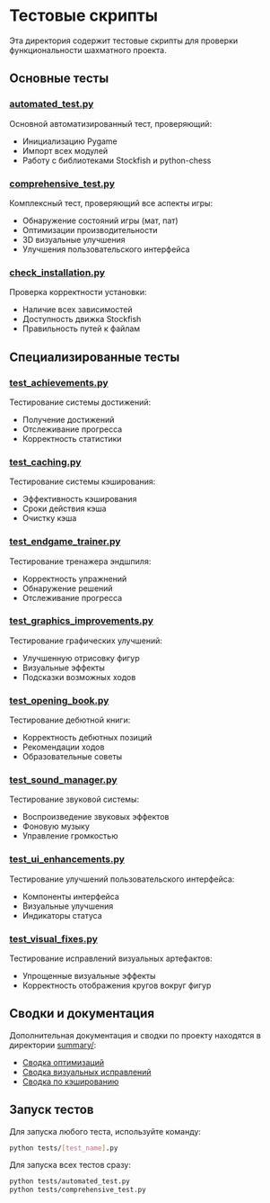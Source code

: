 # Тестовые скрипты

Эта директория содержит тестовые скрипты для проверки функциональности шахматного проекта.

## Основные тесты

### [automated_test.py](file:///c:/Users/maksi/OneDrive/Documents/GitHub/maestro7it_education/python/solution_tasks/chess_stockfish/tests/automated_test.py)
Основной автоматизированный тест, проверяющий:
- Инициализацию Pygame
- Импорт всех модулей
- Работу с библиотеками Stockfish и python-chess

### [comprehensive_test.py](file:///c:/Users/maksi/OneDrive/Documents/GitHub/maestro7it_education/python/solution_tasks/chess_stockfish/tests/comprehensive_test.py)
Комплексный тест, проверяющий все аспекты игры:
- Обнаружение состояний игры (мат, пат)
- Оптимизации производительности
- 3D визуальные улучшения
- Улучшения пользовательского интерфейса

### [check_installation.py](file:///c:/Users/maksi/OneDrive/Documents/GitHub/maestro7it_education/python/solution_tasks/chess_stockfish/tests/check_installation.py)
Проверка корректности установки:
- Наличие всех зависимостей
- Доступность движка Stockfish
- Правильность путей к файлам

## Специализированные тесты

### [test_achievements.py](file:///c:/Users/maksi/OneDrive/Documents/GitHub/maestro7it_education/python/solution_tasks/chess_stockfish/tests/test_achievements.py)
Тестирование системы достижений:
- Получение достижений
- Отслеживание прогресса
- Корректность статистики

### [test_caching.py](file:///c:/Users/maksi/OneDrive/Documents/GitHub/maestro7it_education/python/solution_tasks/chess_stockfish/tests/test_caching.py)
Тестирование системы кэширования:
- Эффективность кэширования
- Сроки действия кэша
- Очистку кэша

### [test_endgame_trainer.py](file:///c:/Users/maksi/OneDrive/Documents/GitHub/maestro7it_education/python/solution_tasks/chess_stockfish/tests/test_endgame_trainer.py)
Тестирование тренажера эндшпиля:
- Корректность упражнений
- Обнаружение решений
- Отслеживание прогресса

### [test_graphics_improvements.py](file:///c:/Users/maksi/OneDrive/Documents/GitHub/maestro7it_education/python/solution_tasks/chess_stockfish/tests/test_graphics_improvements.py)
Тестирование графических улучшений:
- Улучшенную отрисовку фигур
- Визуальные эффекты
- Подсказки возможных ходов

### [test_opening_book.py](file:///c:/Users/maksi/OneDrive/Documents/GitHub/maestro7it_education/python/solution_tasks/chess_stockfish/tests/test_opening_book.py)
Тестирование дебютной книги:
- Корректность дебютных позиций
- Рекомендации ходов
- Образовательные советы

### [test_sound_manager.py](file:///c:/Users/maksi/OneDrive/Documents/GitHub/maestro7it_education/python/solution_tasks/chess_stockfish/tests/test_sound_manager.py)
Тестирование звуковой системы:
- Воспроизведение звуковых эффектов
- Фоновую музыку
- Управление громкостью

### [test_ui_enhancements.py](file:///c:/Users/maksi/OneDrive/Documents/GitHub/maestro7it_education/python/solution_tasks/chess_stockfish/tests/test_ui_enhancements.py)
Тестирование улучшений пользовательского интерфейса:
- Компоненты интерфейса
- Визуальные улучшения
- Индикаторы статуса

### [test_visual_fixes.py](file:///c:/Users/maksi/OneDrive/Documents/GitHub/maestro7it_education/python/solution_tasks/chess_stockfish/tests/test_visual_fixes.py)
Тестирование исправлений визуальных артефактов:
- Упрощенные визуальные эффекты
- Корректность отображения кругов вокруг фигур

## Сводки и документация

Дополнительная документация и сводки по проекту находятся в директории [summary/](file:///c:/Users/maksi/OneDrive/Documents/GitHub/maestro7it_education/python/solution_tasks/chess_stockfish/summary):
- [Сводка оптимизаций](../summary/OPTIMIZATION_SUMMARY.md)
- [Сводка визуальных исправлений](../summary/VISUAL_FIXES_SUMMARY.md)
- [Сводка по кэшированию](../summary/CLEANUP_SUMMARY.md)

## Запуск тестов

Для запуска любого теста, используйте команду:

```bash
python tests/[test_name].py
```

Для запуска всех тестов сразу:
```bash
python tests/automated_test.py
python tests/comprehensive_test.py
```